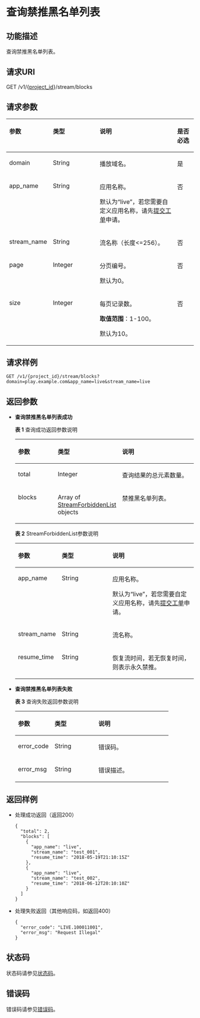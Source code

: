 # 查询禁推黑名单列表<a name="topic_retrieveStreamForbidden"></a>

## 功能描述<a name="section1222921525150255"></a>

查询禁推黑名单列表。

## 请求URI<a name="section958050516150255"></a>

GET /v1/\{[project\_id](获取项目ID.md)\}/stream/blocks

## 请求参数<a name="section1526051758150255"></a>

<a name="table622527324150255"></a>
<table><thead align="left"><tr id="row1563978321150255"><th class="cellrowborder" valign="top" width="21.28212821282128%" id="mcps1.1.5.1.1"><p id="p103514826150255"><a name="p103514826150255"></a><a name="p103514826150255"></a>参数</p>
</th>
<th class="cellrowborder" valign="top" width="25.532553255325535%" id="mcps1.1.5.1.2"><p id="p158599938150255"><a name="p158599938150255"></a><a name="p158599938150255"></a>类型</p>
</th>
<th class="cellrowborder" valign="top" width="42.55425542554255%" id="mcps1.1.5.1.3"><p id="p542459295150255"><a name="p542459295150255"></a><a name="p542459295150255"></a>说明</p>
</th>
<th class="cellrowborder" valign="top" width="10.63106310631063%" id="mcps1.1.5.1.4"><p id="p1823878325150255"><a name="p1823878325150255"></a><a name="p1823878325150255"></a>是否必选</p>
</th>
</tr>
</thead>
<tbody><tr id="row592207917150255"><td class="cellrowborder" valign="top" width="21.28212821282128%" headers="mcps1.1.5.1.1 "><p id="p1123245140150255"><a name="p1123245140150255"></a><a name="p1123245140150255"></a>domain</p>
</td>
<td class="cellrowborder" valign="top" width="25.532553255325535%" headers="mcps1.1.5.1.2 "><p id="p1057619522210"><a name="p1057619522210"></a><a name="p1057619522210"></a><span>String</span></p>
</td>
<td class="cellrowborder" valign="top" width="42.55425542554255%" headers="mcps1.1.5.1.3 "><p id="p1021004478150255"><a name="p1021004478150255"></a><a name="p1021004478150255"></a>播放域名。</p>
</td>
<td class="cellrowborder" valign="top" width="10.63106310631063%" headers="mcps1.1.5.1.4 "><p id="p1589603093150255"><a name="p1589603093150255"></a><a name="p1589603093150255"></a>是</p>
</td>
</tr>
<tr id="row1887113679150255"><td class="cellrowborder" valign="top" width="21.28212821282128%" headers="mcps1.1.5.1.1 "><p id="p666520998150255"><a name="p666520998150255"></a><a name="p666520998150255"></a>app_name</p>
</td>
<td class="cellrowborder" valign="top" width="25.532553255325535%" headers="mcps1.1.5.1.2 "><p id="p165935562219"><a name="p165935562219"></a><a name="p165935562219"></a><span>String</span></p>
</td>
<td class="cellrowborder" valign="top" width="42.55425542554255%" headers="mcps1.1.5.1.3 "><p id="p1487316810512"><a name="p1487316810512"></a><a name="p1487316810512"></a>应用名称。</p>
<p id="p1100670037150255"><a name="p1100670037150255"></a><a name="p1100670037150255"></a>默认为“live”，若您需要自定义应用名称，请先<a href="https://console.huaweicloud.com/ticket" target="_blank" rel="noopener noreferrer">提交工单</a>申请。</p>
</td>
<td class="cellrowborder" valign="top" width="10.63106310631063%" headers="mcps1.1.5.1.4 "><p id="p739998632150255"><a name="p739998632150255"></a><a name="p739998632150255"></a>否</p>
</td>
</tr>
<tr id="row606124767150255"><td class="cellrowborder" valign="top" width="21.28212821282128%" headers="mcps1.1.5.1.1 "><p id="p407961766150255"><a name="p407961766150255"></a><a name="p407961766150255"></a>stream_name</p>
</td>
<td class="cellrowborder" valign="top" width="25.532553255325535%" headers="mcps1.1.5.1.2 "><p id="p135961359229"><a name="p135961359229"></a><a name="p135961359229"></a><span>String</span></p>
</td>
<td class="cellrowborder" valign="top" width="42.55425542554255%" headers="mcps1.1.5.1.3 "><p id="p778585251150255"><a name="p778585251150255"></a><a name="p778585251150255"></a>流名称（长度&lt;=256）。</p>
</td>
<td class="cellrowborder" valign="top" width="10.63106310631063%" headers="mcps1.1.5.1.4 "><p id="p2100161793150255"><a name="p2100161793150255"></a><a name="p2100161793150255"></a>否</p>
</td>
</tr>
<tr id="row2134611965150255"><td class="cellrowborder" valign="top" width="21.28212821282128%" headers="mcps1.1.5.1.1 "><p id="p902024293150255"><a name="p902024293150255"></a><a name="p902024293150255"></a>page</p>
</td>
<td class="cellrowborder" valign="top" width="25.532553255325535%" headers="mcps1.1.5.1.2 "><p id="p522806961150255"><a name="p522806961150255"></a><a name="p522806961150255"></a>Integer</p>
</td>
<td class="cellrowborder" valign="top" width="42.55425542554255%" headers="mcps1.1.5.1.3 "><p id="p455720019150255"><a name="p455720019150255"></a><a name="p455720019150255"></a>分页编号。</p>
<p id="p155671841152612"><a name="p155671841152612"></a><a name="p155671841152612"></a>默认为0。</p>
</td>
<td class="cellrowborder" valign="top" width="10.63106310631063%" headers="mcps1.1.5.1.4 "><p id="p1188979820150255"><a name="p1188979820150255"></a><a name="p1188979820150255"></a>否</p>
</td>
</tr>
<tr id="row1438083755150255"><td class="cellrowborder" valign="top" width="21.28212821282128%" headers="mcps1.1.5.1.1 "><p id="p638487663150255"><a name="p638487663150255"></a><a name="p638487663150255"></a>size</p>
</td>
<td class="cellrowborder" valign="top" width="25.532553255325535%" headers="mcps1.1.5.1.2 "><p id="p367228203150255"><a name="p367228203150255"></a><a name="p367228203150255"></a>Integer</p>
</td>
<td class="cellrowborder" valign="top" width="42.55425542554255%" headers="mcps1.1.5.1.3 "><p id="p594655172611"><a name="p594655172611"></a><a name="p594655172611"></a>每页记录数。</p>
<p id="p1389245971150255"><a name="p1389245971150255"></a><a name="p1389245971150255"></a><strong id="b245275512261"><a name="b245275512261"></a><a name="b245275512261"></a>取值范围</strong>：1-100。</p>
<p id="p1548916593268"><a name="p1548916593268"></a><a name="p1548916593268"></a>默认为10。</p>
</td>
<td class="cellrowborder" valign="top" width="10.63106310631063%" headers="mcps1.1.5.1.4 "><p id="p901380063150255"><a name="p901380063150255"></a><a name="p901380063150255"></a>否</p>
</td>
</tr>
</tbody>
</table>

## 请求样例<a name="section1639319954150255"></a>

```
GET /v1/{project_id}/stream/blocks?domain=play.example.com&app_name=live&stream_name=live

```

## 返回参数<a name="section1650213198150255"></a>

-   **查询禁推黑名单列表成功**

    **表 1**  查询成功返回参数说明

    <a name="table1396614161012"></a>
    <table><thead align="left"><tr id="row99653119101"><th class="cellrowborder" valign="top" width="23.810000000000002%" id="mcps1.2.4.1.1"><p id="p119651215101"><a name="p119651215101"></a><a name="p119651215101"></a>参数</p>
    </th>
    <th class="cellrowborder" valign="top" width="28.57%" id="mcps1.2.4.1.2"><p id="p19655111104"><a name="p19655111104"></a><a name="p19655111104"></a>类型</p>
    </th>
    <th class="cellrowborder" valign="top" width="47.620000000000005%" id="mcps1.2.4.1.3"><p id="p596581141018"><a name="p596581141018"></a><a name="p596581141018"></a>说明</p>
    </th>
    </tr>
    </thead>
    <tbody><tr id="row2965311109"><td class="cellrowborder" valign="top" width="23.810000000000002%" headers="mcps1.2.4.1.1 "><p id="p179655112101"><a name="p179655112101"></a><a name="p179655112101"></a>total</p>
    </td>
    <td class="cellrowborder" valign="top" width="28.57%" headers="mcps1.2.4.1.2 "><p id="p1196591161015"><a name="p1196591161015"></a><a name="p1196591161015"></a>Integer</p>
    </td>
    <td class="cellrowborder" valign="top" width="47.620000000000005%" headers="mcps1.2.4.1.3 "><p id="p16965201181013"><a name="p16965201181013"></a><a name="p16965201181013"></a>查询结果的总元素数量。</p>
    </td>
    </tr>
    <tr id="row119660119104"><td class="cellrowborder" valign="top" width="23.810000000000002%" headers="mcps1.2.4.1.1 "><p id="p1296513141010"><a name="p1296513141010"></a><a name="p1296513141010"></a>blocks</p>
    </td>
    <td class="cellrowborder" valign="top" width="28.57%" headers="mcps1.2.4.1.2 "><p id="p1796614141017"><a name="p1796614141017"></a><a name="p1796614141017"></a>Array of <a href="#table220147362150255">StreamForbiddenList</a> objects</p>
    </td>
    <td class="cellrowborder" valign="top" width="47.620000000000005%" headers="mcps1.2.4.1.3 "><p id="p796610115106"><a name="p796610115106"></a><a name="p796610115106"></a>禁推黑名单列表。</p>
    </td>
    </tr>
    </tbody>
    </table>

    **表 2**  StreamForbiddenList参数说明

    <a name="table220147362150255"></a>
    <table><thead align="left"><tr id="row1231447264150255"><th class="cellrowborder" valign="top" width="23.810000000000002%" id="mcps1.2.4.1.1"><p id="p690445433150255"><a name="p690445433150255"></a><a name="p690445433150255"></a>参数</p>
    </th>
    <th class="cellrowborder" valign="top" width="28.57%" id="mcps1.2.4.1.2"><p id="p1846952388150255"><a name="p1846952388150255"></a><a name="p1846952388150255"></a>类型</p>
    </th>
    <th class="cellrowborder" valign="top" width="47.620000000000005%" id="mcps1.2.4.1.3"><p id="p458758386150255"><a name="p458758386150255"></a><a name="p458758386150255"></a>说明</p>
    </th>
    </tr>
    </thead>
    <tbody><tr id="row1626085744150255"><td class="cellrowborder" valign="top" width="23.810000000000002%" headers="mcps1.2.4.1.1 "><p id="p208080122150255"><a name="p208080122150255"></a><a name="p208080122150255"></a>app_name</p>
    </td>
    <td class="cellrowborder" valign="top" width="28.57%" headers="mcps1.2.4.1.2 "><p id="p548712212226"><a name="p548712212226"></a><a name="p548712212226"></a>String</p>
    </td>
    <td class="cellrowborder" valign="top" width="47.620000000000005%" headers="mcps1.2.4.1.3 "><p id="p2743132323616"><a name="p2743132323616"></a><a name="p2743132323616"></a>应用名称。</p>
    <p id="p7743202343616"><a name="p7743202343616"></a><a name="p7743202343616"></a>默认为“live”，若您需要自定义应用名称，请先<a href="https://console.huaweicloud.com/ticket" target="_blank" rel="noopener noreferrer">提交工单</a>申请。</p>
    </td>
    </tr>
    <tr id="row2096699228150255"><td class="cellrowborder" valign="top" width="23.810000000000002%" headers="mcps1.2.4.1.1 "><p id="p1830953606150255"><a name="p1830953606150255"></a><a name="p1830953606150255"></a>stream_name</p>
    </td>
    <td class="cellrowborder" valign="top" width="28.57%" headers="mcps1.2.4.1.2 "><p id="p3491221112212"><a name="p3491221112212"></a><a name="p3491221112212"></a>String</p>
    </td>
    <td class="cellrowborder" valign="top" width="47.620000000000005%" headers="mcps1.2.4.1.3 "><p id="p1662674015150255"><a name="p1662674015150255"></a><a name="p1662674015150255"></a>流名称。</p>
    </td>
    </tr>
    <tr id="row939064742150255"><td class="cellrowborder" valign="top" width="23.810000000000002%" headers="mcps1.2.4.1.1 "><p id="p184496905150255"><a name="p184496905150255"></a><a name="p184496905150255"></a>resume_time</p>
    </td>
    <td class="cellrowborder" valign="top" width="28.57%" headers="mcps1.2.4.1.2 "><p id="p16493112182215"><a name="p16493112182215"></a><a name="p16493112182215"></a>String</p>
    </td>
    <td class="cellrowborder" valign="top" width="47.620000000000005%" headers="mcps1.2.4.1.3 "><p id="p427029236150255"><a name="p427029236150255"></a><a name="p427029236150255"></a>恢复流时间，<span>若无恢复时间，则表示永久禁推</span>。</p>
    </td>
    </tr>
    </tbody>
    </table>

-   **查询禁推黑名单列表失败**

    **表 3**  查询失败返回参数说明

    <a name="table533089453150255"></a>
    <table><thead align="left"><tr id="row1237663594150255"><th class="cellrowborder" valign="top" width="23.810000000000002%" id="mcps1.2.4.1.1"><p id="p1331615349150255"><a name="p1331615349150255"></a><a name="p1331615349150255"></a>参数</p>
    </th>
    <th class="cellrowborder" valign="top" width="28.57%" id="mcps1.2.4.1.2"><p id="p1763076809150255"><a name="p1763076809150255"></a><a name="p1763076809150255"></a>类型</p>
    </th>
    <th class="cellrowborder" valign="top" width="47.620000000000005%" id="mcps1.2.4.1.3"><p id="p685124717150255"><a name="p685124717150255"></a><a name="p685124717150255"></a>说明</p>
    </th>
    </tr>
    </thead>
    <tbody><tr id="row1735008012150255"><td class="cellrowborder" valign="top" width="23.810000000000002%" headers="mcps1.2.4.1.1 "><p id="p663898936150255"><a name="p663898936150255"></a><a name="p663898936150255"></a>error_code</p>
    </td>
    <td class="cellrowborder" valign="top" width="28.57%" headers="mcps1.2.4.1.2 "><p id="p721422302218"><a name="p721422302218"></a><a name="p721422302218"></a><span>String</span></p>
    </td>
    <td class="cellrowborder" valign="top" width="47.620000000000005%" headers="mcps1.2.4.1.3 "><p id="p1783796402150255"><a name="p1783796402150255"></a><a name="p1783796402150255"></a>错误码。</p>
    </td>
    </tr>
    <tr id="row847087923150255"><td class="cellrowborder" valign="top" width="23.810000000000002%" headers="mcps1.2.4.1.1 "><p id="p1619650890150255"><a name="p1619650890150255"></a><a name="p1619650890150255"></a>error_msg</p>
    </td>
    <td class="cellrowborder" valign="top" width="28.57%" headers="mcps1.2.4.1.2 "><p id="p5217112392217"><a name="p5217112392217"></a><a name="p5217112392217"></a><span>String</span></p>
    </td>
    <td class="cellrowborder" valign="top" width="47.620000000000005%" headers="mcps1.2.4.1.3 "><p id="p21404753150255"><a name="p21404753150255"></a><a name="p21404753150255"></a>错误描述。</p>
    </td>
    </tr>
    </tbody>
    </table>


## 返回样例<a name="section1256237777150255"></a>

-   处理成功返回（返回200）

    ```
    {
      "total": 2,
      "blocks": [
        {
          "app_name": "live",
          "stream_name": "test_001",
          "resume_time": "2018-05-19T21:10:15Z"
        },
        {
          "app_name": "live",
          "stream_name": "test_002",
          "resume_time": "2018-06-12T20:10:10Z"
        }
      ]
    }
    
    ```

-   处理失败返回（其他响应码，如返回400）

    ```
    {
      "error_code": "LIVE.100011001",
      "error_msg": "Request Illegal"
    }
    
    ```


## 状态码<a name="section3507628544"></a>

状态码请参见[状态码](状态码.md)。

## 错误码<a name="section456914229249"></a>

错误码请参见[错误码](https://apierrorcenter.developer.huaweicloud.com/apierrorcenter/errorcode?product=Live&locale=zh-cn)。

